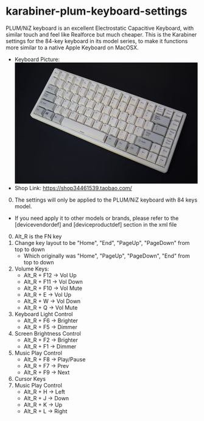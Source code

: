 # karabiner-plum-keyboard-settings
PLUM/NiZ keyboard is an excellent Electrostatic Capacitive Keyboard, with similar touch and feel like Realforce but much cheaper. This is the Karabiner settings for the 84-key keyboard in its model series, to make it functions more similar to a native Apple Keyboard on MacOSX.

- Keyboard Picture: ![Keyboard Picture](https://github.com/starsy/karabiner-plum-keyboard-settings/blob/master/PLUM%20-%2084EC-S.jpg)
- Shop Link: https://shop34461539.taobao.com/

00. The settings will only be applied to the PLUM/NiZ keyboard with 84 keys model. 
  - If you need apply it to other models or brands, please refer to the [devicevendordef] and [deviceproductdef] section in the xml file
0. Alt_R is the FN key
1. Change key layout to be "Home", "End", "PageUp", "PageDown" from top to down
    - Which originally was "Home", "PageUp", "PageDown", "End" from top to down
2. Volume Keys:
    - Alt_R + F12 -> Vol Up
    - Alt_R + F11 -> Vol Down
    - Alt_R + F10 -> Vol Mute
    - Alt_R + E -> Vol Up
    - Alt_R + W -> Vol Down
    - Alt_R + Q -> Vol Mute
3. Keyboard Light Control
    - Alt_R + F6 -> Brighter
    - Alt_R + F5 -> Dimmer
4. Screen Brightness Control
    - Alt_R + F2 -> Brighter
    - Alt_R + F1 -> Dimmer
5. Music Play Control
    - Alt_R + F8 -> Play/Pause
    - Alt_R + F7 -> Prev
    - Alt_R + F9 -> Next
6. Cursor Keys
5. Music Play Control
    - Alt_R + H -> Left
    - Alt_R + J -> Down
    - Alt_R + K -> Up
    - Alt_R + L -> Right
